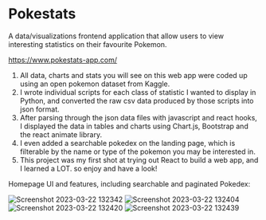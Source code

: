 # Pokestats
 A data/visualizations frontend application that allow users to view interesting statistics on their favourite Pokemon.
 
https://www.pokestats-app.com/
 
 1. All data, charts and stats you will see on this web app were coded up using an open pokemon dataset from Kaggle.
 2. I wrote individual scripts for each class of statistic I wanted to display in Python, and converted the raw csv data produced by those scripts into json format.
 3. After parsing through the json data files with javascript and react hooks, I displayed the data in tables and charts using Chart.js, Bootstrap and the react animate library.
 4. I even added a searchable pokedex on the landing page, which is filterable by the name or type of the pokemon you may be interested in.
 5. This project was my first shot at trying out React to build a web app, and I learned a LOT. so enjoy and have a look!
 
 Homepage UI and features, including searchable and paginated Pokedex:
 
 
![Screenshot 2023-03-22 132342](https://user-images.githubusercontent.com/42081057/226987556-aa312779-33c7-4ebb-b8e6-41ef51d9c4e1.png)
![Screenshot 2023-03-22 132404](https://user-images.githubusercontent.com/42081057/226987559-7cf3afd2-5820-4ba6-947a-bc288b6a8f80.png)
![Screenshot 2023-03-22 132420](https://user-images.githubusercontent.com/42081057/226987561-a73ae0d9-018b-42a2-bfd6-22c950287650.png)
![Screenshot 2023-03-22 132439](https://user-images.githubusercontent.com/42081057/226987565-d0db8484-2bdc-4ff5-8c09-c8985650b284.png)
